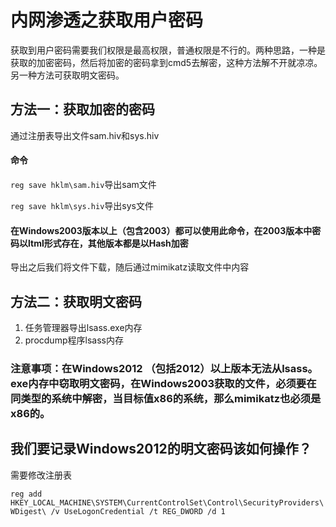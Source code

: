 # 内网渗透之获取用户密码
获取到用户密码需要我们权限是最高权限，普通权限是不行的。两种思路，一种是获取的加密密码，然后将加密的密码拿到cmd5去解密，这种方法解不开就凉凉。另一种方法可获取明文密码。
## 方法一：获取加密的密码
通过注册表导出文件sam.hiv和sys.hiv
#### 命令
`reg save hklm\sam.hiv`导出sam文件

`reg save hklm\sys.hiv`导出sys文件

#### 在Windows2003版本以上（包含2003）都可以使用此命令，在2003版本中密码以ltml形式存在，其他版本都是以Hash加密


导出之后我们将文件下载，随后通过mimikatz读取文件中内容







## 方法二：获取明文密码
1. 任务管理器导出lsass.exe内存
2. procdump程序lsass内存

###  注意事项：在Windows2012 （包括2012）以上版本无法从lsass。exe内存中窃取明文密码，在Windows2003获取的文件，必须要在同类型的系统中解密，当目标值x86的系统，那么mimikatz也必须是x86的。

## 我们要记录Windows2012的明文密码该如何操作？
需要修改注册表

`reg add HKEY_LOCAL_MACHINE\SYSTEM\CurrentControlSet\Control\SecurityProviders\WDigest\ /v UseLogonCredential /t REG_DWORD /d 1`
